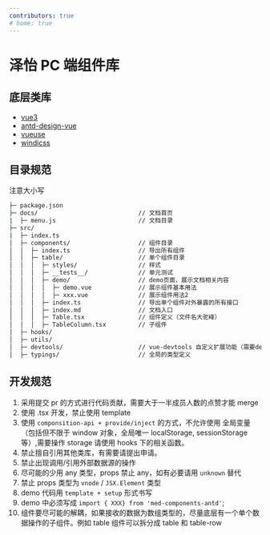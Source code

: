 ```yaml
---
contributors: true
# home: true
---
```


# 泽怡 PC 端组件库

## 底层类库

- [vue3](https://github.com/vuejs/vue-next)
- [antd-design-vue](https://github.com/vueComponent/ant-design-vue)
- [vueuse](https://github.com/vueuse/vueuse)
- [windicss](https://github.com/windicss/windicss)

## 目录规范

注意大小写

```bash
├─ package.json
├─ docs/                            // 文档首页
|  ├─ menu.js                       // 文档目录
├─ src/
|  ├─ index.ts
│  ├─ components/                   // 组件目录
│  │  ├─ index.ts                   // 导出所有组件
│  │  ├─ table/                     // 单个组件目录
│  │  │  ├─ styles/                 // 样式
│  │  │  ├─ __tests__/              // 单元测试
│  │  │  ├─ demo/                   // demo页面，展示文档相关内容
│  │  │  │  ├─ demo.vue             // 展示组件基本用法
│  │  │  │  ├─ xxx.vue              // 展示组件用法2
│  │  │  ├─ index.ts                // 导出单个组件对外暴露的所有接口
│  │  │  ├─ index.md                // 文档入口
│  │  │  ├─ Table.tsx               // 组件定义（文件名大驼峰）
│  │  │  ├─ TableColumn.tsx         // 子组件
│  ├─ hooks/
│  ├─ utils/
│  ├─ devtools/                     // vue-devtools 自定义扩展功能（需要devtools大于6.0版本）
│  ├─ typings/                      // 全局的类型定义
```

## 开发规范

1. 采用提交 pr 的方式进行代码贡献，需要大于一半成员人数的点赞才能 merge
2. 使用 .tsx 开发，禁止使用 template
3. 使用 `componsition-api + provide/inject` 的方式，不允许使用 全局变量（包括但不限于 window 对象，全局唯一 localStorage, sessionStorage 等）,需要操作 storage 请使用 hooks 下的相关函数。
4. 禁止擅自引用其他类库，有需要请提出申请。
5. 禁止出现调用/引用外部数据源的操作
6. 尽可能的少用 any 类型，props 禁止 any，如有必要请用 `unknown` 替代
7. 禁止 props 类型为 `vnode` / `JSX.Element` 类型
8. demo 代码用 `template + setup` 形式书写
9. demo 中必须写成 `import { XXX} from 'med-components-antd'`;
10. 组件要尽可能的解耦，如果接收的数据为数组类型的，尽量底层有一个单个数据操作的子组件。例如 table 组件可以拆分成 table 和 table-row
